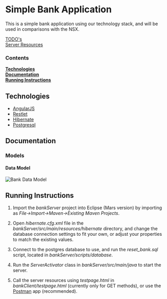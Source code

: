 # Simple Bank Application 

This is a simple bank application using our technology stack, and will be used in comparisons with the NSX.

[TODO's](TODO.md)  
[Server Resources](server-resources.md)

### Contents
[**Technologies**](#technologies)  
[**Documentation**](#documentation)  
[**Running Instructions**](#running-instructions)

## Technologies

* [AngularJS]
* [Restlet]
* [Hibernate]
* [Postgresql]

## Documentation

### Models

#### Data Model

![Bank Data Model][DataModel]

## Running Instructions

1. Import the *bankServer* project into Eclipse (Mars version) by importing as *File->Import->Maven->Existing Maven Projects*. 

2. Open *hibernate.cfg.xml* file in the *bankServer/src/main/resources/hibernate* directory, and change the database connection settings to fit your own, or adjust your properties to match the existing values. 

3. Connect to the postgres database to use, and run the *reset_bank.sql* script, located in *bankServer/scripts/database*. 

4. Run the *ServerActivator* class in *bankServer/src/main/java* to start the server. 
 
5. Call the server resources using *testpage.html* in *bankClient/testpage.html* (currently only for GET methods), or use the [Postman] app (recommended).

[//]: # (link variables)

   [AngularJS]: <http://angularjs.org>
   [Restlet]: <https://restlet.com/>
   [Postgresql]: <http://www.postgresql.org/>
   [Hibernate]: <http://hibernate.org/>
   [DataModel]: <https://github.com/cpslabteam/bank/blob/master/docs/models/BankDataModel.png>
   [Postman]: <https://www.getpostman.com>
